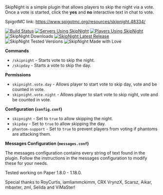 SkipNight is a simple plugin that allows players to skip the night via a vote.
Once a vote is started, click the **yes** and **no** interactive text in chat to vote.

SpigotMC link: https://www.spigotmc.org/resources/skipnight.48334/

[![Build Status](https://travis-ci.org/mattboy9921/SkipNight.svg?branch=master)](https://travis-ci.org/mattboy9921/SkipNight)
[![Servers Using SkipNight](https://img.shields.io/bstats/servers/5796?style=flat&label=Servers&logo=bookmeter&logoColor=94A0A5&labelColor=384142&color=00695C)](https://bstats.org/plugin/bukkit/SkipNight/5796)
[![Players Using SkipNight](https://img.shields.io/bstats/players/5796?style=flat&label=Players&logo=bookmeter&logoColor=94A0A5&labelColor=384142&color=00695C)](https://bstats.org/plugin/bukkit/SkipNight/5796)
![SkipNight Downloads](https://img.shields.io/github/downloads/mattboy9921/skipnight/total?label=Downloads&logo=docusign&logoColor=94A0A5&labelColor=384142)
[![SkipNight Latest Release](https://img.shields.io/github/v/release/mattboy9921/skipnight?label=Release&logo=dropbox&logoColor=94A0A5&labelColor=384142)](https://github.com/mattboy9921/CrewChat/releases/latest)
![SkipNight Tested Versions](https://img.shields.io/badge/Tested%20Versions-1.8.0--1.18.0-success?&logo=verizon&logoColor=94A0A5&labelColor=384142)
![SkipNight Made with Love](https://img.shields.io/badge/Made-with%20Love-red?&logo=undertale&logoColor=94A0A5&labelColor=384142)

**Commands**
 - `/skipnight` - Starts vote to skip the night.
 - `/skipday` - Starts a vote to skip the day.
 
**Permissions**
 - `skipnight.vote.day` - Allows player to start vote to skip day, vote and be counted in vote.
 - `skipnight.vote.night` - Allows player to start vote to skip night, vote and be counted in vote.
 
 **Configuration (`config.conf`)**
 - `skipnight` - Set to `true` to allow skipping the night.
 - `skipday` - Set to `true` to allow skipping the day.
 - `phantom-support` - Set to `true` to prevent players from voting if phantoms are attacking them.
 
 **Messages Configuration (`messages.conf`)**
 
 The messages configuration contains every string of text found in the plugin. 
 Follow the instructions in the messages configuration to modify these for your needs.
 
Tested working on Paper 1.8.0 - 1.18.0.

Special thanks to RoyCurtis, iamliammckimm, CRX VrynzX, Scarsz, Aikar, mbaxter, zml, Selida and ViMaSter! 